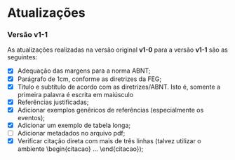# Atualizações 

### Versão __v1-1__ ###
As atualizações realizadas na versão original __v1-0__ para a versão __v1-1__ são as seguintes:

- [x]  Adequação das margens para a norma ABNT;
- [x] Parágrafo de 1cm, conforme as diretrizes da FEG;
- [x] Título e subtítulo de acordo com as diretrizes/ABNT. Isto é, somente a primeira palavra é escrita em maiúsculo
- [x] Referências justificadas;
- [x] Adicionar exemplos genêricos de referências (especialmente os eventos);
- [x] Adicionar um exemplo de tabela longa;
- [ ] Adicionar metadados no arquivo pdf;
- [x] Verificar citação direta com mais de três linhas (talvez utilizar o ambiente \begin{citacao} ... \end{citacao});
